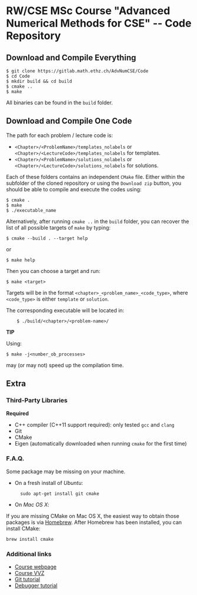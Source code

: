 # RW/CSE MSc Course "Advanced Numerical Methods for CSE" -- Code Repository

## Download and Compile Everything

	$ git clone https://gitlab.math.ethz.ch/AdvNumCSE/Code
	$ cd Code
	$ mkdir build && cd build
	$ cmake ..
	$ make

All binaries can be found in the `build` folder.

## Download and Compile One Code

The path for each problem / lecture code is:

 - `<Chapter>/<ProblemName>/templates_nolabels` or `<Chapter>/<LectureCode>/templates_nolabels` for templates.
 - `<Chapter>/<ProblemName>/solutions_nolabels` or `<Chapter>/<LectureCode>/solutions_nolabels` for solutions.

Each of these folders contains an independent `CMake` file. Either within the subfolder of the cloned repository or using the `Download zip` button, you should be able to compile and execute the codes using:

```
$ cmake .
$ make
$ ./executable_name
```

Alternatively, after running `cmake ..` in the `build` folder, you can recover the list of all possible targets of `make` by typing:

    $ cmake --build . --target help

or

    $ make help

Then you can choose a target and run:

    $ make <target>

Targets will be in the format `<chapter>_<problem_name>_<code_type>`, where `<code_type>` is either `template` or `solution`.

The corresponding executable will be located in:

        $ ./build/<chapter>/<problem-name>/

**TIP**

Using:

    $ make -j<number_ob_processes>
    
may (or may not) speed up the compilation time.

## Extra

### Third-Party Libraries

**Required**

- C++ compiler (C++11 support required): only tested `gcc` and `clang`
- Git
- CMake
- Eigen (automatically downloaded when running `cmake` for the first time)

### F.A.Q.

Some package may be missing on your machine.

- On a fresh install of *Ubuntu*:

        sudo apt-get install git cmake
    
- On *Mac OS X*:

If you are missing CMake on Mac OS X, the easiest way to obtain those packages is via [Homebrew](http://brew.sh/). After Homebrew has been installed, you can install CMake:

    brew install cmake

### Additional links

- [Course webpage](https://moodle-app2.let.ethz.ch/course/view.php?id=3643)
- [Course VVZ](http://www.vvz.ethz.ch/Vorlesungsverzeichnis/lerneinheitPre.do?semkez=2017W&ansicht=KATALOGDATEN&lerneinheitId=117918&lang=en)
- [Git tutorial](https://gitlab.math.ethz.ch/tille/gitlab-introduction/blob/master/git/README.md)
- [Debugger tutorial](https://gitlab.math.ethz.ch/tille/debugging-cpp-code-with-lldb)

